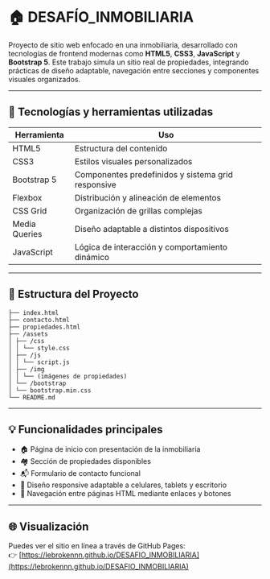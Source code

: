 # 🏠 DESAFÍO_INMOBILIARIA

Proyecto de sitio web enfocado en una inmobiliaria, desarrollado con tecnologías de frontend modernas como **HTML5**, **CSS3**, **JavaScript** y **Bootstrap 5**. Este trabajo simula un sitio real de propiedades, integrando prácticas de diseño adaptable, navegación entre secciones y componentes visuales organizados.

--------------------------------------------------------------

## 🧰 Tecnologías y herramientas utilizadas

| Herramienta     | Uso                                                        |
|-----------------|------------------------------------------------------------|
| HTML5           | Estructura del contenido                                   |
| CSS3            | Estilos visuales personalizados                            |
| Bootstrap 5     | Componentes predefinidos y sistema grid responsive         |
| Flexbox         | Distribución y alineación de elementos                     |
| CSS Grid        | Organización de grillas complejas                          |
| Media Queries   | Diseño adaptable a distintos dispositivos                  |
| JavaScript      | Lógica de interacción y comportamiento dinámico            |

--------------------------------------------------------------

## 📁 Estructura del Proyecto

```
├── index.html
├── contacto.html
├── propiedades.html
├── /assets
│ ├── /css
│ │ └── style.css
│ ├── /js
│ │ └── script.js
│ ├── /img
│ │ └── (imágenes de propiedades)
│ └── /bootstrap
│ └── bootstrap.min.css
└── README.md

```
--------------------------------------------------------------
## 💡 Funcionalidades principales

- 🏠 Página de inicio con presentación de la inmobiliaria
- 🏘️ Sección de propiedades disponibles
- 📬 Formulario de contacto funcional
- 📱 Diseño responsive adaptable a celulares, tablets y escritorio
- 🔗 Navegación entre páginas HTML mediante enlaces y botones
--------------------------------------------------------------
## 🌐 Visualización

Puedes ver el sitio en línea a través de GitHub Pages:  
👉 [https://lebrokennn.github.io/DESAFIO_INMOBILIARIA](https://lebrokennn.github.io/DESAFIO_INMOBILIARIA)
